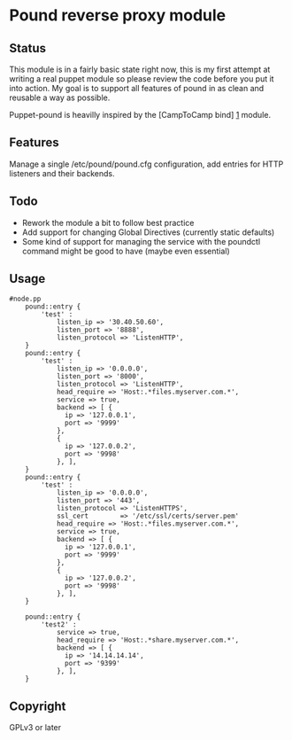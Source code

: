 Pound reverse proxy module
==========================

Status
------
This module is in a fairly basic state right now, this is my first attempt at writing a real puppet module so please review the code before you put it into action. My goal is to support all features of pound in as clean and reusable a way as possible. 

Puppet-pound is heavilly inspired by the [CampToCamp bind] [1] module.

Features
--------
Manage a single /etc/pound/pound.cfg configuration, add entries for HTTP listeners and their backends.

Todo
----
* Rework the module a bit to follow best practice
* Add support for changing Global Directives (currently static defaults)
* Some kind of support for managing the service with the poundctl command might be good to have (maybe even essential)

Usage
-----
``` puppet
#node.pp
    pound::entry {
        'test' :
            listen_ip => '30.40.50.60',
            listen_port => '8888',
            listen_protocol => 'ListenHTTP',
    }
    pound::entry {
        'test' :
            listen_ip => '0.0.0.0',
            listen_port => '8000',
            listen_protocol => 'ListenHTTP',
            head_require => 'Host:.*files.myserver.com.*',
            service => true,
            backend => [ {
              ip => '127.0.0.1',
              port => '9999'
            },
            {
              ip => '127.0.0.2',
              port => '9998'
            }, ],
    }
    pound::entry {
        'test' :
            listen_ip => '0.0.0.0',
            listen_port => '443',
            listen_protocol => 'ListenHTTPS',
            ssl_cert        => '/etc/ssl/certs/server.pem'
            head_require => 'Host:.*files.myserver.com.*',
            service => true,
            backend => [ {
              ip => '127.0.0.1',
              port => '9999'
            },
            {
              ip => '127.0.0.2',
              port => '9998'
            }, ],
    }

    pound::entry {
        'test2' :
            service => true,
            head_require => 'Host:.*share.myserver.com.*',
            backend => [ {
              ip => '14.14.14.14',
              port => '9399'
            }, ],
    }
```
Copyright
---------
GPLv3 or later

[1]: https://github.com/camptocamp/puppet-bind        "CampToCamp Bind"
